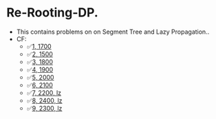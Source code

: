 # Re-Rooting-DP.

* This contains problems on on Segment Tree and Lazy Propagation..
* CF:
	- ✅[1, 1700](https://codeforces.com/contest/339/problem/D)
	- ✅[2, 1500](https://codeforces.com/contest/356/problem/A)
	- ✅[3, 1800](https://codeforces.com/contest/459/problem/D)
	- ✅[4, 1900](https://codeforces.com/contest/61/problem/E)
	- ✅[5, 2000](https://codeforces.com/contest/380/problem/C)
	- ✅[6, 2100](https://codeforces.com/contest/474/problem/F)
	- ✅[7, 2200, lz](https://codeforces.com/contest/52/problem/C)
	- ✅[8, 2400, lz](https://codeforces.com/contest/145/problem/E)
	- ✅[9, 2300, lz](https://codeforces.com/contest/558/problem/E)